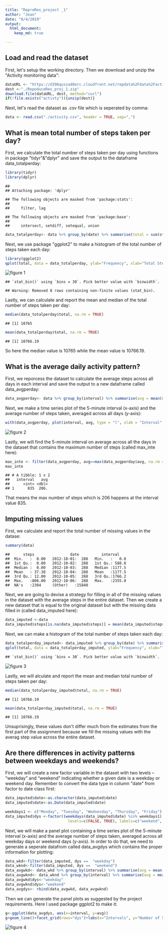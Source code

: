 ```yaml
---
title: "ReproRes_project _1"
author: "Jean"
date: "8/4/2019"
output: 
  html_document:
    keep_md: true

---
```




## Load and read the dataset

First, let's setup the working directory. Then we download and unzip the "Activity monitoring data":


```r
dataURL <- "https://d396qusza40orc.cloudfront.net/repdata%2Fdata%2Factivity.zip"
dest <-"./RepoduceRes_proj_1.zip"
download.file(dataURL, dest, method="curl")
if(!file.exists("activty")){unzip(dest)}
```

Next, let's read the dataset as .csv file which is seperated by comma:

```r
data <- read.csv("./activity.csv", header = TRUE, sep=",")
```

## What is mean total number of steps taken per day?

First, we calculate the total number of steps taken per day using functions in package "tidyr"&"dplyr" and save the output to the dataframe data_totalperday:


```r
library(tidyr)
library(dplyr)
```

```
## 
## Attaching package: 'dplyr'
```

```
## The following objects are masked from 'package:stats':
## 
##     filter, lag
```

```
## The following objects are masked from 'package:base':
## 
##     intersect, setdiff, setequal, union
```

```r
data_totalperday<- data %>% group_by(date) %>% summarise(total = sum(steps))
```

Next, we use package "ggplot2" to make a histogram of the total number of steps taken each day:


```r
library(ggplot2)
qplot(total, data = data_totalperday, ylab="Frequency", xlab="Total Steps per Day")
```
![figure 1](https://github.com/JeanUTHSC/RepData_PeerAssessment1/blob/master/instructions_fig/PA1_figure%201.png)
```
## `stat_bin()` using `bins = 30`. Pick better value with `binwidth`.
```

```
## Warning: Removed 8 rows containing non-finite values (stat_bin).
```




Lastly, we can calculate and report the mean and median of the total number of steps taken per day:


```r
median(data_totalperday$total, na.rm = TRUE)
```

```
## [1] 10765
```

```r
mean(data_totalperday$total, na.rm = TRUE)
```

```
## [1] 10766.19
```

So here the median value is 10765 while the mean value is 10766.19.

## What is the average daily activity pattern?

First, we reporcess the dataset to calculate the average steps across all days in each interval and save the output to a new dataframe called data_avgperday:


```r
data_avgperday<- data %>% group_by(interval) %>% summarise(avg = mean(steps, na.rm = TRUE))
```

Next, we make a time series plot  of the 5-minute interval (x-axis) and the average number of steps taken, averaged across all days (y-axis):


```r
with(data_avgperday, plot(interval, avg, type = "l", xlab = "Interval", ylab = "Average Steps across Days"))
```

![figure 2](https://github.com/JeanUTHSC/RepData_PeerAssessment1/blob/master/instructions_fig/PA1_figure%202.png)

Lastly, we will find the 5-minute interval on average across all the days in the dataset that contains the maximum number of steps (called max_inte here):


```r
max_inte <- filter(data_avgperday, avg==max(data_avgperday$avg, na.rm = TRUE))
max_inte
```

```
## # A tibble: 1 x 2
##   interval   avg
##      <int> <dbl>
## 1      835  206.
```

That means the max number of steps which is 206 happens at the interval value 835.

## Imputing missing values

First, we calculate and report the total number of missing values in the datase:


```r
summary(data)
```

```
##      steps                date          interval     
##  Min.   :  0.00   2012-10-01:  288   Min.   :   0.0  
##  1st Qu.:  0.00   2012-10-02:  288   1st Qu.: 588.8  
##  Median :  0.00   2012-10-03:  288   Median :1177.5  
##  Mean   : 37.38   2012-10-04:  288   Mean   :1177.5  
##  3rd Qu.: 12.00   2012-10-05:  288   3rd Qu.:1766.2  
##  Max.   :806.00   2012-10-06:  288   Max.   :2355.0  
##  NA's   :2304     (Other)   :15840
```

Next, we are going to devise a strategy for filling in all of the missing values in the dataset with the average steps in the entire dataset. Then we create a new dataset that is equal to the original dataset but with the missing data filled in (called data_imputed here):


```r
data_imputed <-data
data_imputed$steps[is.na(data_imputed$steps)] = mean(data_imputed$steps, na.rm = TRUE)
```

Next, we can make a histogram of the total number of steps taken each day:


```r
data_totalperday_imputed<- data_imputed %>% group_by(date) %>% summarise(total = sum(steps))
qplot(total, data = data_totalperday_imputed, ylab="Frequency", xlab="Total Steps per Day")
```

```
## `stat_bin()` using `bins = 30`. Pick better value with `binwidth`.
```

![figure 3](https://github.com/JeanUTHSC/RepData_PeerAssessment1/blob/master/instructions_fig/PA1_figure%203.png)

Lastly, we will alculate and report the mean and median total number of steps taken per day:


```r
median(data_totalperday_imputed$total, na.rm = TRUE)
```

```
## [1] 10766.19
```

```r
mean(data_totalperday_imputed$total, na.rm = TRUE)
```

```
## [1] 10766.19
```

Unsuprisingly, these values don't differ much from the estimates from the first part of the assignment because we fill the missing values with the averag step value across the entire dataset.

## Are there differences in activity patterns between weekdays and weekends?

First, we will create a new factor variable in the dataset with two levels – “weekday” and “weekend” indicating whether a given date is a weekday or weekend day. Remember to convert the data type in column "date" from factor to date class first:


```r
data_imputed$date<-as.character(data_imputed$date)
data_imputed$date<-as.Date(data_imputed$date)

weekdays1 <- c("Monday", "Tuesday", "Wednesday", "Thursday", "Friday")
data_imputed$dys <-factor((weekdays(data_imputed$date) %in% weekdays1), 
                            levels=c(FALSE, TRUE), labels=c("weekend", "weekday"))
```

Next, we will make a panel plot containing a time series plot of the 5-minute interval (x-axis) and the average number of steps taken, averaged across all weekday days or weekend days (y-axis). In order to do that, we need to generate a seperate datafrom called data_avgdys which contains the proper information for plotting:


```r
data_wkd<-filter(data_imputed, dys ==  "weekday")
data_wknd<-filter(data_imputed, dys ==  "weekend")
data_avgwkd<- data_wkd %>% group_by(interval) %>% summarise(avg = mean(steps, na.rm = TRUE))
data_avgwknd<- data_wknd %>% group_by(interval) %>% summarise(avg = mean(steps, na.rm = TRUE))
data_avgwkd$dys<-"weekday"
data_avgwknd$dys<-"weekend"
data_avgdys<- rbind(data_avgwkd, data_avgwknd)
```

Then we can generate the panel plots as suggested by the project requirements. Here I used package ggplot2 to make it: 


```r
g<-ggplot(data_avgdys, aes(x=interval, y=avg))
g+geom_line()+facet_grid(rows="dys")+labs(x="Intervals", y="Number of Steps")
```

![figure 4](https://github.com/JeanUTHSC/RepData_PeerAssessment1/blob/master/instructions_fig/PA1_figure%204.png)

